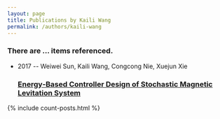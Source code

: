 ```yaml
---
layout: page
title: Publications by Kaili Wang
permalink: /authors/kaili-wang
---
```


<h3 id="number-posts">There are ... items referenced.</h3>
<ul class="post-list">
<li><span class='post-meta'>2017 -- Weiwei Sun, Kaili Wang, Congcong Nie, Xuejun Xie</span><h3><a class='post-link' href="{{ site.baseurl }}/energy-based-controller-design-of-stochastic-magnetic-levitation-system">Energy‐Based Controller Design of Stochastic Magnetic Levitation System</a></h3></li>

</ul>
{% include count-posts.html %}
